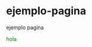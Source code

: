 # ejemplo-pagina
ejemplo pagina


<!DOCTYPE html>
<html>
<head>
	<title></title>
</head>
<body>
	<p style="color: green">hola</p>
</body>
</html>
